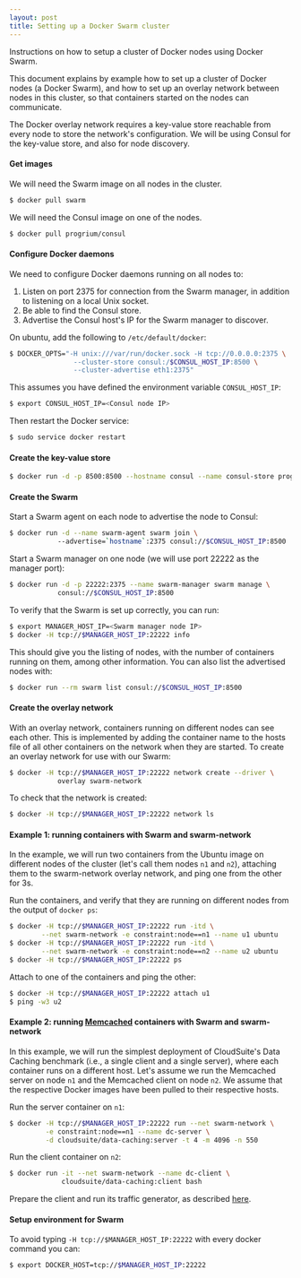 ```yaml
---
layout: post
title: Setting up a Docker Swarm cluster
---
```


Instructions on how to setup a cluster of Docker nodes using Docker Swarm.

<!--more-->

This document explains by example how to set up a cluster of Docker nodes (a Docker Swarm), and how to set up an overlay network between nodes in this cluster, so that containers started on the nodes can communicate.

The Docker overlay network requires a key-value store reachable from every node to store the network's configuration. We will be using Consul for the key-value store, and also for node discovery.

#### Get images

We will need the Swarm image on all nodes in the cluster.

```bash
$ docker pull swarm
```

We will need the Consul image on one of the nodes.

```bash
$ docker pull progrium/consul
```

#### Configure Docker daemons

We need to configure Docker daemons running on all nodes to:
1. Listen on port 2375 for connection from the Swarm manager, in addition to listening on a local Unix socket.
2. Be able to find the Consul store.
3. Advertise the Consul host's IP for the Swarm manager to discover.

On ubuntu, add the following to `/etc/default/docker`:

```bash
$ DOCKER_OPTS="-H unix:///var/run/docker.sock -H tcp://0.0.0.0:2375 \
                --cluster-store consul:/$CONSUL_HOST_IP:8500 \
                --cluster-advertise eth1:2375"
```

This assumes you have defined the environment variable `CONSUL_HOST_IP`:

```bash
$ export CONSUL_HOST_IP=<Consul node IP>
```

Then restart the Docker service:

```bash
$ sudo service docker restart
```

#### Create the key-value store

```bash
$ docker run -d -p 8500:8500 --hostname consul --name consul-store progrium/consul -server -bootstrap
```

#### Create the Swarm

Start a Swarm agent on each node to advertise the node to Consul:

```bash
$ docker run -d --name swarm-agent swarm join \ 
            --advertise=`hostname`:2375 consul://$CONSUL_HOST_IP:8500
```

Start a Swarm manager on one node (we will use port 22222 as the manager port):

```bash
$ docker run -d -p 22222:2375 --name swarm-manager swarm manage \
            consul://$CONSUL_HOST_IP:8500
```

To verify that the Swarm is set up correctly, you can run:

```bash
$ export MANAGER_HOST_IP=<Swarm manager node IP>
$ docker -H tcp://$MANAGER_HOST_IP:22222 info
```

This should give you the listing of nodes, with the number of containers running on them, among other information. You can also list the advertised nodes with:

```bash
$ docker run --rm swarm list consul://$CONSUL_HOST_IP:8500
```

#### Create the overlay network

With an overlay network, containers running on different nodes can see each other. This is implemented by adding the container name to the hosts file of all other containers on the network when they are started. To create an overlay network for use with our Swarm:

```bash
$ docker -H tcp://$MANAGER_HOST_IP:22222 network create --driver \
            overlay swarm-network
```

To check that the network is created:

```bash
$ docker -H tcp://$MANAGER_HOST_IP:22222 network ls
```

#### Example 1: running containers with Swarm and swarm-network

In the example, we will run two containers from the Ubuntu image on different nodes of the cluster (let's call them nodes `n1` and `n2`), attaching them to the swarm-network overlay network, and ping one from the other for 3s.

Run the containers, and verify that they are running on different nodes from the output of `docker ps`:

```bash
$ docker -H tcp://$MANAGER_HOST_IP:22222 run -itd \
        --net swarm-network -e constraint:node==n1 --name u1 ubuntu
$ docker -H tcp://$MANAGER_HOST_IP:22222 run -itd \
        --net swarm-network -e constraint:node==n2 --name u2 ubuntu
$ docker -H tcp://$MANAGER_HOST_IP:22222 ps
```

Attach to one of the containers and ping the other:

```bash
$ docker -H tcp://$MANAGER_HOST_IP:22222 attach u1
$ ping -w3 u2
```

#### Example 2: running [Memcached](http://cloudsuite.ch/pages/benchmarks/datacaching/) containers with Swarm and swarm-network

In this example, we will run the simplest deployment of CloudSuite's Data Caching benchmark (i.e., a single client and a single server), where each container runs on a different host. Let's assume we run the Memcached server on node `n1` and the Memcached client on node `n2`. We assume that the respective Docker images have been pulled to their respective hosts.

Run the server container on `n1`:

```bash
$ docker -H tcp://$MANAGER_HOST_IP:22222 run --net swarm-network \
         -e constraint:node==n1 --name dc-server \
         -d cloudsuite/data-caching:server -t 4 -m 4096 -n 550
```

Run the client container on `n2`:

```bash
$ docker run -it --net swarm-network --name dc-client \
             cloudsuite/data-caching:client bash
```

Prepare the client and run its traffic generator, as described [here](http://cloudsuite.ch/pages/benchmarks/datacaching/#preparing-the-client).

#### Setup environment for Swarm

To avoid typing `-H tcp://$MANAGER_HOST_IP:22222` with every docker command you can:

```bash
$ export DOCKER_HOST=tcp://$MANAGER_HOST_IP:22222
```
